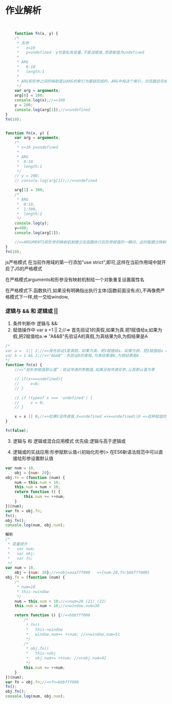 # 作业解析
```Javascript


    function fn(x, y) {
    /*
     * 形参
     *   x=10
     *   y=undefined  y也是私有变量,不是没赋值,而是赋值为undefined
     *
     * ARG
     *   0:10
     *   length:1
     *
     * ARG和形参之间的映射是以ARG的索引为基础完成的，ARG中有这个索引，浏览器会完成和对应形参变量中的映射机制搭建，如果形参比ARG中个数多，那么多出来的形参是无法和ARG中对应的索引建立关联的
     */
    var arg = arguments;
    arg[0] = 100;
    console.log(x);//=>100
    y = 200;
    console.log(arg[1]);//=>undefined
}
fn(10);


function fn(x, y) {
    var arg = arguments;
    /*
     * x=10 y=undefined
     *
     * ARG
     *  0:10
     *  length:1
     */
    // y = 200;
    // console.log(arg[1]);//=>undefined

    arg[1] = 300;
    /*
     * ARG
     *  0:10,
     *  1:300,
     *  length:2
     */
    console.log(y);
    y=400;
    console.log(arg[1]);

    //=>ARGUMENTS和形参的映射机制建立在函数执行后形参赋值的一瞬间，此时能建立映射机制的建立映射机制，不能建立起来的，以后不管怎么操作都无法再建立了
}
fn(10);

```




js严格模式
在当前作用域的第一行添加"use strict",即可,这样在当前作用域中就开启了JS的严格模式


在严格模式arguments和形参没有映射机制给一个对象重复设置属性名

在严格模式下.函数执行,如果没有明确指出执行主体(函数前面没有点),不再像费严格模式下一样,统一交给window,



### 逻辑与 && 和 逻辑或 ||
1. 条件判断中
逻辑与 &&: 
2. 赋值操作中
var a =1 || 2;//=> 首先验证1的真假,如果为真.把1赋值给a,如果为假,把2赋值给a.=> "A&&B"先验证A的真假,为真结果为B,为假结果是A

```Javascript
/*
var a =  1|| 2;//=>首先验证1是真假，如果为真，把1赋值给a，如果为假，把2赋值给a =>"A||B":先验证A的真假,为真结果是A,为假结果是B
var b = 1 && 2;//=>"A&&B"：先验证A的真假,为真结果是B,为假结果是A
*/
function fn(x) {
    //=>“给形参赋值默认值”：验证传递的参数值,如果没有传递实参,让其默认值为零

    // if(x===undefined){
    //     x=0;
    // }

    // if (typeof x === 'undefined') {
    //     x = 0;
    // }

    x = x || 0;//=>如果X没传递值,X=undefined =>x=undefined||0 =>这种赋值的方式没有上面IF判断严谨（IF这种是没传值才会赋值默认值，||这种是不传值或者传递的值是假，都让它等于零）
}

fn(false);


```

3. 逻辑与 和 逻辑或混合应用模式
优先级:逻辑与高于逻辑或

4. 逻辑或的实战应用:形参赋默认值<(初始化形参)>
在ES6新语法规范中可以直接给形参设置默认值



```Javascript
var num = 10,
    obj = {num: 20};
obj.fn = (function (num) {
    num = this.num + 10;
    this.num = num + 10;
    return function () {
        this.num += ++num;
    }
})(num);
var fn = obj.fn;
fn();
obj.fn();
console.log(num, obj.num);

解析
/*
 * 变量提升：
 *   var num;
 *   var obj;
 *   var fn;
 */
var num = 10,
    obj = {num: 20};//=>obj=aaafff000   =>{num:20,fn:bbbfff000}
obj.fn = (function (num) {
    /*
     * num=10
     * this->window
     */
    num = this.num + 10;//=>num=20 (21) (22)
    this.num = num + 10;//=>window.num=30

    return function () {//=>bbbfff000
        /*
         * fn()
         *   this->window
         *   window.num+= ++num; //=>window.num=51
         */
        /*
         * obj.fn()
         *   this->obj
         *   obj.num+= ++num; //=>obj.num=42
         */
        this.num += ++num;
    }
})(num);
var fn = obj.fn;//=>fn=bbbfff000
fn();
obj.fn();
console.log(num, obj.num);

```